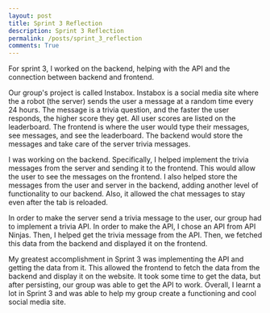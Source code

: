 ```yaml
---
layout: post
title: Sprint 3 Reflection
description: Sprint 3 Reflection
permalink: /posts/sprint_3_reflection
comments: True
---
```


For sprint 3, I worked on the backend, helping with the API and the connection between backend and frontend.

Our group's project is called Instabox. Instabox is a social media site where the a robot (the server) sends the user a message at a random time every 24 hours. The message is a trivia question, and the faster the user responds, the higher score they get. All user scores are listed on the leaderboard. The frontend is where the user would type their messages, see messages, and see the leaderboard. The backend would store the messages and take care of the server trivia messages.

I was working on the backend. Specifically, I helped implement the trivia messages from the server and sending it to the frontend. This would allow the user to see the messages on the frontend. I also helped store the messages from the user and server in the backend, adding another level of functionality to our backend. Also, it allowed the chat messages to stay even after the tab is reloaded.

In order to make the server send a trivia message to the user, our group had to implement a trivia API. In order to make the API, I chose an API from API Ninjas. Then, I helped get the trivia message from the API. Then, we fetched this data from the backend and displayed it on the frontend.

My greatest accomplishment in Sprint 3 was implementing the API and getting the data from it. This allowed the frontend to fetch the data from the backend and display it on the website. It took some time to get the data, but after persisting, our group was able to get the API to work. Overall, I learnt a lot in Sprint 3 and was able to help my group create a functioning and cool social media site.
